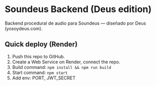 # Soundeus Backend (Deus edition)

Backend procedural de audio para Soundeus — diseñado por Deus (yosoydeus.com).

## Quick deploy (Render)
1. Push this repo to GitHub.
2. Create a Web Service on Render, connect the repo.
3. Build command: `npm install && npm run build`
4. Start command: `npm start`
5. Add env: PORT, JWT_SECRET
